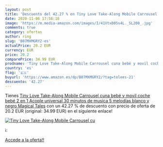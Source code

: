 ```yaml
---
layout: post
title: 'Descuento del 42.27 % en Tiny Love Take-Along Mobile Carrousel cu'
date: 2020-11-06 17:58:18
image: 'https://m.media-amazon.com/images/I/41VtxB05s4L._SL200_.jpg'
comments: true
category: ofertas
author: ring
slug: 'B07MXMGRY2-es'
actualPrice: 20.2 EUR
currency: EUR
price: 20.2
comparePrice: 34.99 EUR
prodname: 'Tiny Love Take-Along Mobile Carrousel cuna bebé y movil coche bebé 2 en 1  Acople universal  30 minutos de musica 5 melodías  blanco y negro  Magical Tales'
country: 'es'
flag: '🇪🇸'
buyurl: 'https://www.amazon.es/dp/B07MXMGRY2/?tag=tolees-21'
descuento: '42.27'
---
```


Tienes [Tiny Love Take-Along Mobile Carrousel cuna bebé y movil coche bebé 2 en 1  Acople universal  30 minutos de musica 5 melodías  blanco y negro  Magical Tales](https://www.amazon.es/dp/B07MXMGRY2/?tag=tolees-21) con un 42.27 % de descuento con precio de oferta de 20.2 EUR (original: 34.99 EUR) en el siguiente enlace!

[![Tiny Love Take-Along Mobile Carrousel cu](https://m.media-amazon.com/images/I/41VtxB05s4L._SL200_.jpg)](https://www.amazon.es/dp/B07MXMGRY2/?tag=tolees-21)

ℹ️:


[Accede a la oferta!!](https://www.amazon.es/dp/B07MXMGRY2/?tag=tolees-21)
